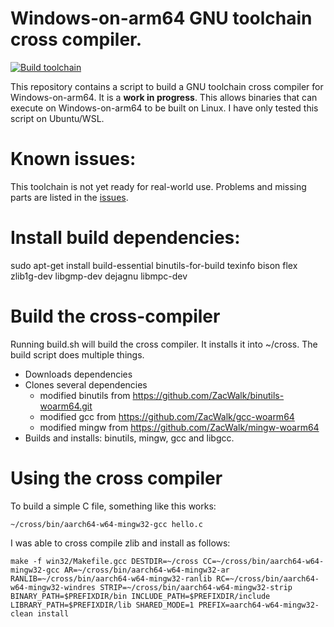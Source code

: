 # Windows-on-arm64 GNU toolchain cross compiler.

[![Build toolchain](https://github.com/ZacWalk/mingw-woarm64-build/actions/workflows/main.yml/badge.svg)](https://github.com/ZacWalk/mingw-woarm64-build/actions/workflows/main.yml)

This repository contains a script to build a GNU toolchain cross compiler for Windows-on-arm64. It is a **work in progress**. This allows binaries that can execute on Windows-on-arm64 to be built on Linux. I have only tested this script on Ubuntu/WSL.

# Known issues:
This toolchain is not yet ready for real-world use. Problems and missing parts are listed in the [issues](https://github.com/ZacWalk/mingw-woarm64-build/issues).

# Install build dependencies:

sudo apt-get install build-essential binutils-for-build texinfo bison flex zlib1g-dev libgmp-dev dejagnu libmpc-dev

# Build the cross-compiler

Running build.sh will build the cross compiler. It installs it into ~/cross. The build script does multiple things.
 - Downloads dependencies
 - Clones several dependencies 
    - modified binutils from https://github.com/ZacWalk/binutils-woarm64.git
    - modified gcc from https://github.com/ZacWalk/gcc-woarm64
    - modified mingw from https://github.com/ZacWalk/mingw-woarm64
 - Builds and installs: binutils, mingw, gcc and libgcc.

# Using the cross compiler

To build a simple C file, something like this works:
```
~/cross/bin/aarch64-w64-mingw32-gcc hello.c
```
I was able to cross compile zlib and install as follows:
```
make -f win32/Makefile.gcc DESTDIR=~/cross CC=~/cross/bin/aarch64-w64-mingw32-gcc AR=~/cross/bin/aarch64-w64-mingw32-ar RANLIB=~/cross/bin/aarch64-w64-mingw32-ranlib RC=~/cross/bin/aarch64-w64-mingw32-windres STRIP=~/cross/bin/aarch64-w64-mingw32-strip BINARY_PATH=$PREFIXDIR/bin INCLUDE_PATH=$PREFIXDIR/include LIBRARY_PATH=$PREFIXDIR/lib SHARED_MODE=1 PREFIX=aarch64-w64-mingw32- clean install
```
